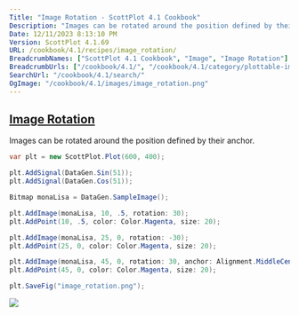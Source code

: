 ```yaml
---
Title: "Image Rotation - ScottPlot 4.1 Cookbook"
Description: "Images can be rotated around the position defined by their anchor."
Date: 12/11/2023 8:13:10 PM
Version: ScottPlot 4.1.69
URL: /cookbook/4.1/recipes/image_rotation/
BreadcrumbNames: ["ScottPlot 4.1 Cookbook", "Image", "Image Rotation"]
BreadcrumbUrls: ["/cookbook/4.1/", "/cookbook/4.1/category/plottable-image", "/cookbook/4.1/recipes/image_rotation/"]
SearchUrl: "/cookbook/4.1/search/"
OgImage: "/cookbook/4.1/images/image_rotation.png"
---
```


<h2><a id='image-rotation' href='/cookbook/4.1/recipes/image_rotation/'>Image Rotation</a></h2>

Images can be rotated around the position defined by their anchor.

```cs
var plt = new ScottPlot.Plot(600, 400);

plt.AddSignal(DataGen.Sin(51));
plt.AddSignal(DataGen.Cos(51));

Bitmap monaLisa = DataGen.SampleImage();

plt.AddImage(monaLisa, 10, .5, rotation: 30);
plt.AddPoint(10, .5, color: Color.Magenta, size: 20);

plt.AddImage(monaLisa, 25, 0, rotation: -30);
plt.AddPoint(25, 0, color: Color.Magenta, size: 20);

plt.AddImage(monaLisa, 45, 0, rotation: 30, anchor: Alignment.MiddleCenter);
plt.AddPoint(45, 0, color: Color.Magenta, size: 20);

plt.SaveFig("image_rotation.png");
```

<img src='../../images/image_rotation.png' class='d-block mx-auto my-5' />


